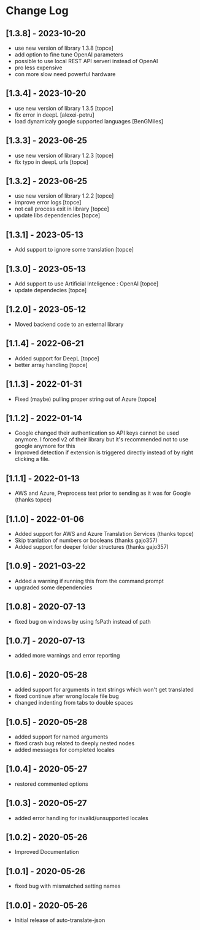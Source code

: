 # Change Log

## [1.3.8] - 2023-10-20

- use new version of library 1.3.8 [topce]
- add option to fine tune OpenAI parameters
- possible to use local REST API serveri instead of OpenAI
- pro less expensive
- con more slow need powerful hardware

## [1.3.4] - 2023-10-20

- use new version of library 1.3.5 [topce]
- fix error in  deepL  [alexei-petru]
- load dynamicaly google supported languages [BenGMiles] 

## [1.3.3] - 2023-06-25

- use new version of library 1.2.3 [topce]
- fix typo in deepL urls [topce] 

## [1.3.2] - 2023-06-25

- use new version of library 1.2.2 [topce]
- improve error logs [topce] 
- not call process exit in library [topce]
- update libs dependencies [topce]

## [1.3.1] - 2023-05-13

- Add support to ignore some translation [topce]

## [1.3.0] - 2023-05-13

- Add support to use Artificial Inteligence : OpenAI [topce]
- update dependecies [topce]

## [1.2.0] - 2023-05-12

- Moved backend code to an external library
## [1.1.4] - 2022-06-21

- Added support for DeepL [topce]
- better array handling [topce]

## [1.1.3] - 2022-01-31

- Fixed (maybe) pulling proper string out of Azure [topce]

## [1.1.2] - 2022-01-14

- Google changed their authentication so API keys cannot be used anymore. I forced v2 of their library but it's recommended not to use google anymore for this
- Improved detection if extension is triggered directly instead of by right clicking a file.

## [1.1.1] - 2022-01-13

- AWS and Azure, Preprocess text prior to sending as it was for Google (thanks topce)

## [1.1.0] - 2022-01-06

- Added support for AWS and Azure Translation Services (thanks topce)
- Skip tranlation of numbers or booleans (thanks gajo357)
- Added support for deeper folder structures (thanks gajo357)

## [1.0.9] - 2021-03-22

- Added a warning if running this from the command prompt
- upgraded some dependencies

## [1.0.8] - 2020-07-13

- fixed bug on windows by using fsPath instead of path

## [1.0.7] - 2020-07-13

- added more warnings and error reporting

## [1.0.6] - 2020-05-28

- added support for arguments in text strings which won't get translated
- fixed continue after wrong locale file bug
- changed indenting from tabs to double spaces

## [1.0.5] - 2020-05-28

- added support for named arguments
- fixed crash bug related to deeply nested nodes
- added messages for completed locales

## [1.0.4] - 2020-05-27

- restored commented options

## [1.0.3] - 2020-05-27

- added error handling for invalid/unsupported locales

## [1.0.2] - 2020-05-26

- Improved Documentation

## [1.0.1] - 2020-05-26

- fixed bug with mismatched setting names

## [1.0.0] - 2020-05-26

- Initial release of auto-translate-json
